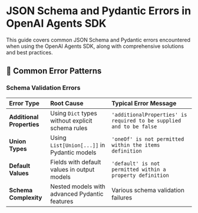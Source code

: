 # JSON Schema and Pydantic Errors in OpenAI Agents SDK

This guide covers common JSON Schema and Pydantic errors encountered when using the OpenAI Agents SDK, along with comprehensive solutions and best practices.

## 🎯 Common Error Patterns

### Schema Validation Errors
| Error Type | Root Cause | Typical Error Message |
| :--- | :--- | :--- |
| **Additional Properties** | Using `Dict` types without explicit schema rules | `'additionalProperties' is required to be supplied and to be false` |
| **Union Types** | Using `List[Union[...]]` in Pydantic models | `'oneOf' is not permitted within the items definition` |
| **Default Values** | Fields with default values in output models | `'default' is not permitted within a property definition` |
| **Schema Complexity** | Nested models with advanced Pydantic features | Various schema validation failures |
